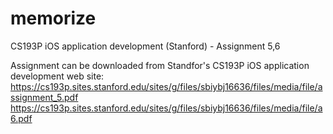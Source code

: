 # memorize

CS193P iOS application development (Stanford) - Assignment 5,6

Assignment can be downloaded from Standfor's CS193P iOS application development web site: https://cs193p.sites.stanford.edu/sites/g/files/sbiybj16636/files/media/file/assignment_5.pdf
https://cs193p.sites.stanford.edu/sites/g/files/sbiybj16636/files/media/file/a6.pdf
